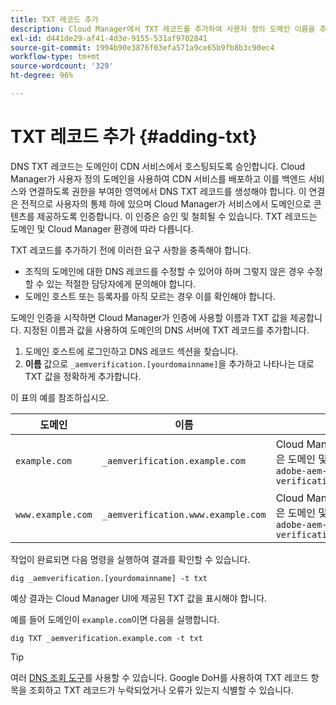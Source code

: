 ```yaml
---
title: TXT 레코드 추가
description: Cloud Manager에서 TXT 레코드를 추가하여 사용자 정의 도메인 이름을 추가하는 방법을 알아봅니다.
exl-id: d441de29-af41-4d3e-9155-531af9702841
source-git-commit: 1994b90e3876f03efa571a9ce65b9fb8b3c90ec4
workflow-type: tm+mt
source-wordcount: '329'
ht-degree: 96%

---
```


# TXT 레코드 추가 {#adding-txt}

DNS TXT 레코드는 도메인이 CDN 서비스에서 호스팅되도록 승인합니다. Cloud Manager가 사용자 정의 도메인을 사용하여 CDN 서비스를 배포하고 이를 백엔드 서비스와 연결하도록 권한을 부여한 영역에서 DNS TXT 레코드를 생성해야 합니다. 이 연결은 전적으로 사용자의 통제 하에 있으며 Cloud Manager가 서비스에서 도메인으로 콘텐츠를 제공하도록 인증합니다. 이 인증은 승인 및 철회될 수 있습니다. TXT 레코드는 도메인 및 Cloud Manager 환경에 따라 다릅니다.

TXT 레코드를 추가하기 전에 이러한 요구 사항을 충족해야 합니다.

* 조직의 도메인에 대한 DNS 레코드를 수정할 수 있어야 하며 그렇지 않은 경우 수정할 수 있는 적절한 담당자에게 문의해야 합니다.
* 도메인 호스트 또는 등록자를 아직 모르는 경우 이를 확인해야 합니다.

도메인 인증을 시작하면 Cloud Manager가 인증에 사용할 이름과 TXT 값을 제공합니다. 지정된 이름과 값을 사용하여 도메인의 DNS 서버에 TXT 레코드를 추가합니다.

1. 도메인 호스트에 로그인하고 DNS 레코드 섹션을 찾습니다.
1. **이름** 값으로 `_aemverification.[yourdomainname]`을 추가하고 나타나는 대로 TXT 값을 정확하게 추가합니다.

이 표의 예를 참조하십시오.

| 도메인 | 이름 | TXT 값 |
|--- |--- |---|
| `example.com` | `_aemverification.example.com` | Cloud Manager UI에 표시된 전체 값을 복사합니다. 이 값은 도메인 및 환경에 따라 다릅니다. 예:<br>`adobe-aem-verification=example.com/[program]/[env]/..*` |
| `www.example.com` | `_aemverification.www.example.com` | Cloud Manager UI에 표시된 전체 값을 복사합니다. 이 값은 도메인 및 환경에 따라 다릅니다. 예:<br>`adobe-aem-verification=www.example.com/[program]/[env]/..*` |

작업이 완료되면 다음 명령을 실행하여 결과를 확인할 수 있습니다.

```shell
dig _aemverification.[yourdomainname] -t txt
```

예상 결과는 Cloud Manager UI에 제공된 TXT 값을 표시해야 합니다.

예를 들어 도메인이 `example.com`이면 다음을 실행합니다.

```shell
dig TXT _aemverification.example.com -t txt
```

>[!TIP]
>
>여러 [DNS 조회 도구](https://www.ultratools.com/tools/dnsLookup)를 사용할 수 있습니다. Google DoH를 사용하여 TXT 레코드 항목을 조회하고 TXT 레코드가 누락되었거나 오류가 있는지 식별할 수 있습니다.
